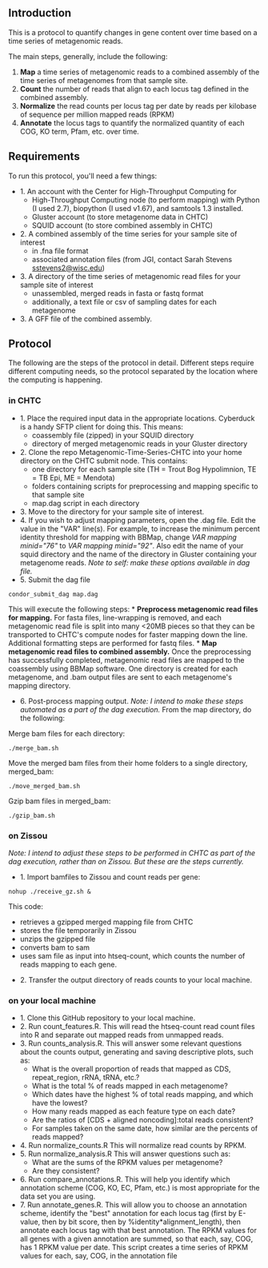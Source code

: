 ## Introduction

This is a protocol to quantify changes in gene content over time based on a time series of metagenomic reads. 

The main steps, generally, include the following: 

1. **Map** a time series of metagenomic reads to a combined assembly of the time series of metagenomes from that sample site.  
2. **Count** the number of reads that align to each locus tag defined in the combined assembly.  
3. **Normalize** the read counts per locus tag per date by reads per kilobase of sequence per million mapped reads (RPKM)
4. **Annotate** the locus tags to quantify the normalized quantity of each COG, KO term, Pfam, etc. over time.

## Requirements

To run this protocol, you'll need a few things:  

* 1\. An account with the Center for High-Throughput Computing for 
    *  High-Throughput Computing node (to perform mapping) with Python (I used 2.7), biopython (I used v1.67), and samtools 1.3 installed. 
    *  Gluster account (to store metagenome data in CHTC)
    *  SQUID account (to store combined assembly in CHTC)
* 2\. A combined assembly of the time series for your sample site of interest 
    *  in .fna file format  
    *  associated annotation files (from JGI, contact Sarah Stevens sstevens2@wisc.edu) 
* 3\. A directory of the time series of metagenomic read files for your sample site of interest 
    *  unassembled, merged reads in fasta or fastq format
    *  additionally, a text file or csv of sampling dates for each metagenome
* 3\. A GFF file of the combined assembly.

## Protocol

The following are the steps of the protocol in detail. Different steps require different computing needs, so the protocol separated by the location where the computing is happening.

### in CHTC
* 1\. Place the required input data in the appropriate locations. Cyberduck is a handy SFTP client for doing this. This means: 
    *  coassembly file (zipped) in your SQUID directory
    *  directory of merged metagenomic reads in your Gluster directory
* 2\. Clone the repo Metagenomic-Time-Series-CHTC into your home directory on the CHTC submit node. This contains: 
    *  one directory for each sample site (TH = Trout Bog Hypolimnion, TE = TB Epi, ME = Mendota)
    *  folders containing scripts for preprocessing and mapping specific to that sample site
    *  map.dag script in each directory
* 3\. Move to the directory for your sample site of interest.
* 4\. If you wish to adjust mapping parameters, open the .dag file. Edit the value in the "VAR" line(s). For example, to increase the minimum percent identity threshold for mapping with BBMap, change *VAR mapping minid="76"* to *VAR mapping minid="92"*. Also edit the name of your squid directory and the name of the directory in Gluster containing your metagenome reads. *Note to self: make these options available in dag file.*
* 5\. Submit the dag file
``` 
condor_submit_dag map.dag
```
This will execute the following steps:
    *  **Preprocess metagenomic read files for mapping.** For fasta files, line-wrapping is removed, and each metagenomic read file is split into many <20MB pieces so that they can be transported to CHTC's compute nodes for faster mapping down the line. Additional formatting steps are performed for fastq files.
    * **Map metagenomic read files to combined assembly.** Once the preprocessing has successfully completed, metagenomic read files are mapped to the coassembly using BBMap software. One directory is created for each metagenome, and .bam output files are sent to each metagenome's mapping directory.
  
* 6\. Post-process mapping output. *Note: I intend to make these steps automated as a part of the dag execution.* From the map directory, do the following:

Merge bam files for each directory:
```
./merge_bam.sh
```
Move the merged bam files from their home folders to a single directory, merged_bam:  

```
./move_merged_bam.sh
```

Gzip bam files in merged_bam:   
```
./gzip_bam.sh
```

### on Zissou
*Note: I intend to adjust these steps to be performed in CHTC as part of the dag execution, rather than on Zissou. But these are the steps currently.*

* 1\. Import bamfiles to Zissou and count reads per gene: 
```
nohup ./receive_gz.sh &
```

This code:  
- retrieves a gzipped merged mapping file from CHTC
- stores the file temporarily in Zissou
- unzips the gzipped file
- converts bam to sam
- uses sam file as input into htseq-count, which counts the number of reads mapping to each gene.

* 2\. Transfer the output directory of reads counts to your local machine. 
  
### on your local machine

* 1\. Clone this GitHub repository to your local machine.  
* 2\.  Run count_features.R. This will read the htseq-count read count files into R and separate out mapped reads from unmapped reads.  
* 3\. Run counts_analysis.R. This will answer some relevant questions about the counts output, generating and saving descriptive plots, such as:
    * What is the overall proportion of reads that mapped as CDS, repeat_region, rRNA, tRNA, etc.?
    * What is the total % of reads mapped in each metagenome?
    * Which dates have the highest % of total reads mapping, and which have the lowest?
    * How many reads mapped as each feature type on each date? 
    * Are the ratios of [CDS + aligned noncoding]:total reads consistent?
    * For samples taken on the same date, how similar are the percents of reads mapped?
* 4\. Run normalize_counts.R This will normalize read counts by RPKM.  
* 5\.  Run normalize_analysis.R This will answer questions such as:  
    * What are the sums of the RPKM values per metagenome?  
    * Are they consistent?
* 6\.  Run compare_annotations.R. This will help you identify which annotation scheme (COG, KO, EC, Pfam, etc.) is most appropriate for the data set you are using.
* 7\.  Run annotate_genes.R. This will allow you to choose an annotation scheme, identify the "best" annotation for each locus tag (first by E-value, then by bit score, then by %identity*alignment_length), then annotate each locus tag with that best annotation. The RPKM values for all genes with a given annotation are summed, so that each, say, COG, has 1 RPKM value per date. This script creates a time series of RPKM values for each, say, COG, in the annotation file
